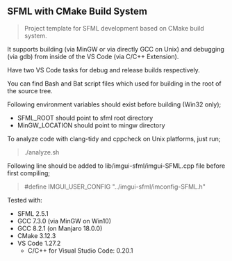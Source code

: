 ## SFML with CMake Build System

> Project template for SFML development based on CMake build system.

It supports building (via MinGW or via directly GCC on Unix) and debugging (via gdb) from inside of the VS Code (via C/C++ Extension).

Have two VS Code tasks for debug and release builds respectively.

You can find Bash and Bat script files which used for building in the root of the source tree.

Following environment variables should exist before building (Win32 only);

- SFML_ROOT should point to sfml root directory
- MinGW_LOCATION should point to mingw directory

To analyze code with clang-tidy and cppcheck on Unix platforms, just run;

> ./analyze.sh

Following line should be added to lib/imgui-sfml/imgui-SFML.cpp file before first compiling;
> #define IMGUI_USER_CONFIG "../imgui-sfml/imconfig-SFML.h"

Tested with:

- SFML 2.5.1
- GCC 7.3.0 (via MinGW on Win10)
- GCC 8.2.1 (on Manjaro 18.0.0)
- CMake 3.12.3
- VS Code 1.27.2
  - C/C++ for Visual Studio Code: 0.20.1
